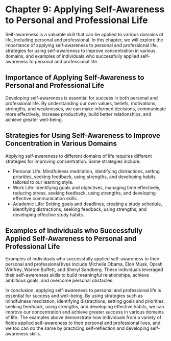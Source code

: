 Chapter 9: Applying Self-Awareness to Personal and Professional Life
====================================================================

Self-awareness is a valuable skill that can be applied to various domains of life, including personal and professional. In this chapter, we will explore the importance of applying self-awareness to personal and professional life, strategies for using self-awareness to improve concentration in various domains, and examples of individuals who successfully applied self-awareness to personal and professional life.

Importance of Applying Self-Awareness to Personal and Professional Life
-----------------------------------------------------------------------

Developing self-awareness is essential for success in both personal and professional life. By understanding our own values, beliefs, motivations, strengths, and weaknesses, we can make informed decisions, communicate more effectively, increase productivity, build better relationships, and achieve greater well-being.

Strategies for Using Self-Awareness to Improve Concentration in Various Domains
-------------------------------------------------------------------------------

Applying self-awareness to different domains of life requires different strategies for improving concentration. Some strategies include:

* Personal Life: Mindfulness meditation, identifying distractions, setting priorities, seeking feedback, using strengths, and developing habits tailored to our learning style.
* Work Life: Identifying goals and objectives, managing time effectively, reducing stress, seeking feedback, using strengths, and developing effective communication skills.
* Academic Life: Setting goals and deadlines, creating a study schedule, identifying distractions, seeking feedback, using strengths, and developing effective study habits.

Examples of Individuals who Successfully Applied Self-Awareness to Personal and Professional Life
-------------------------------------------------------------------------------------------------

Examples of individuals who successfully applied self-awareness to their personal and professional lives include Michelle Obama, Elon Musk, Oprah Winfrey, Warren Buffett, and Sheryl Sandberg. These individuals leveraged their self-awareness skills to build meaningful relationships, achieve ambitious goals, and overcome personal obstacles.

In conclusion, applying self-awareness to personal and professional life is essential for success and well-being. By using strategies such as mindfulness meditation, identifying distractions, setting goals and priorities, seeking feedback, using strengths, and developing effective habits, we can improve our concentration and achieve greater success in various domains of life. The examples above demonstrate how individuals from a variety of fields applied self-awareness to their personal and professional lives, and we too can do the same by practicing self-reflection and developing self-awareness skills.
